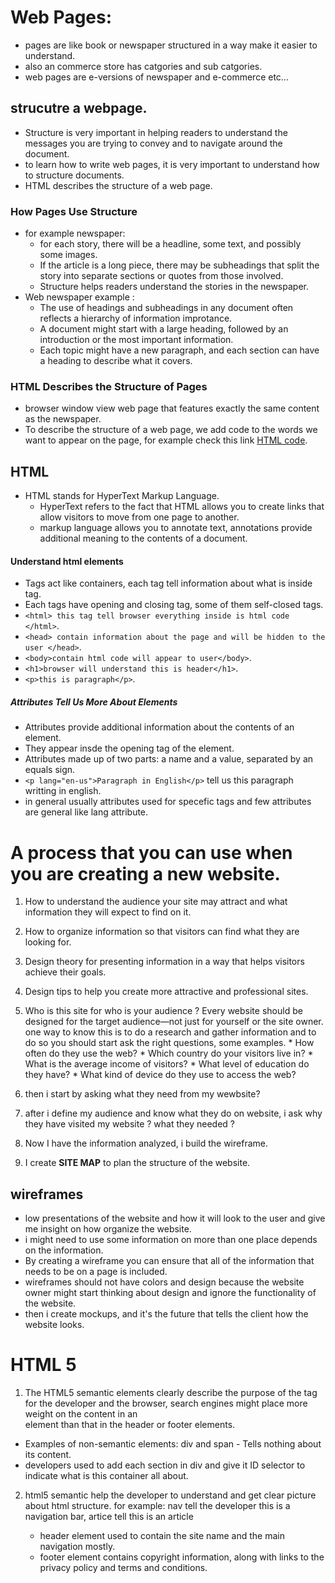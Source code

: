 # Web Pages:
  * pages are like book or newspaper structured in a way make it easier to understand.
  * also an commerce store has catgories and sub catgories.
  * web pages are e-versions of newspaper and e-commerce etc...
  
## strucutre a webpage.
  * Structure is very important in helping readers to understand the messages you are trying to convey and to navigate around the document.
  * to learn how to write web pages, it is very important to understand how to structure documents.
  * HTML describes the structure of a web page.
### How Pages Use Structure
  * for example newspaper:
    * for each story, there will be a headline, some text, and possibly some images.
    * If the article is a long piece, there may be subheadings that split the story into separate sections or quotes from those involved.
    * Structure helps readers understand the stories in the newspaper.
  * Web newspaper example : 
    * The use of headings and subheadings in any document often reflects a hierarchy of information improtance.
    * A document might start with a large heading, followed by an introduction or the most important information.
    * Each topic might have a new paragraph, and each section can have a heading to describe what it covers.
### HTML Describes the Structure of Pages
  * browser window view web page that features exactly the same content as the newspaper.
  * To describe the structure of a web page, we add code to the words we want to appear on the page, for example check this link [HTML code](https://3.bp.blogspot.com/-eyV9pGjAcvk/WAI9DOqbQvI/AAAAAAAAAGY/X3MiT7rWpmEMJOomPAsda0ruS_uQ9UpfQCLcB/s1600/Screen%2BShot%2B004.JPG).
## HTML 
  * HTML stands for HyperText Markup Language.
    * HyperText refers to the fact that HTML allows you to create links that allow visitors to move from one page to another.
    * markup language allows you to annotate text, annotations provide additional meaning to the contents of a document.
#### Understand html elements
  * Tags act like containers, each tag tell information about what is inside tag.
  * Each tags have opening and closing tag, some of them self-closed tags.
  * `<html> this tag tell browser everything inside is html code </html>`.
  * `<head> contain information about the page and will be hidden to the user </head>`.
  * `<body>contain html code will appear to user</body>`.
  * `<h1>browser will understand this is header</h1>`.
  * `<p>this is paragraph</p>`.

##### Attributes Tell Us More About Elements
  * Attributes provide additional information about the contents of an element.
  * They appear insde the opening tag of the element.
  * Attributes made up of two parts: a name and a value, separated by an equals sign.
  * `<p lang="en-us">Paragraph in English</p>` tell us this paragraph writting in english.
  * in general usually attributes used for specefic tags and few attributes are general like lang attribute.
# A process that you can use when you are creating a new website.
  
  1. How to understand the audience your site may attract and what information they will expect to find on it.
  2. How to organize information so that visitors can find what they are looking for.
  3. Design theory for presenting information in a way that helps visitors achieve their goals.
  4. Design tips to help you create more attractive and professional sites.
  
 1. Who is this site for who is your audience ?
   Every website should be designed for the target audience—not just for yourself or the site owner. 
   one way to know this is to do a research and gather information and to do so you should start ask the right questions, some examples.
         * How often do they use the web?
         * Which country do your visitors live in?
         * What is the average income of visitors?
         * What level of education do they have?
         * What kind of device do they use to access the web?
         
   2. then i start by asking what they need from my wewbsite?
   3. after i define my audience and know what they do on website,
   i ask why they have visited my website ? what they needed ?
   3. Now I have the information analyzed, i build the wireframe.
   4. I create **SITE MAP** to plan the structure of the website.
   
## wireframes
   * low presentations of the website and how it will look to the user and give me insight on how organize the website.
   * i might need to use some information on more than one place depends on the information.
   * By creating a wireframe you can ensure that all of the information that needs to be on a page is included.
   * wireframes should not have colors and design because the website owner might start thinking about
   design and ignore the functionality of the website.
   * then i create mockups, and it's the future that tells the client how the website looks.


# HTML 5
   1. The HTML5 semantic elements clearly describe the purpose of the tag for the developer and the browser, search
     engines might place more weight on the content in an <article> element than that in the header or footer elements.
   
   * Examples of non-semantic elements: div and span - Tells nothing about its content.
   * developers used to add each section in div and give it ID selector to indicate what is this container all about.   

   2. html5 semantic help the developer to understand and get clear picture about html structure.
       for example: nav tell the developer this is a navigation bar, artice tell this is an article
       
       * header element used to contain the site name and the main navigation mostly.
       * footer element contains copyright information, along with links to the privacy policy and terms and conditions.
       
   
